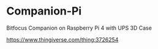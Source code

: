 # Companion-Pi
Bitfocus Companion on Raspberry Pi 4 with UPS 3D Case

https://www.thingiverse.com/thing:3726254
